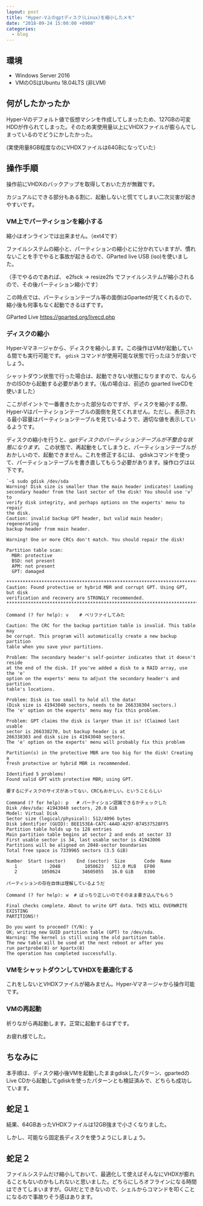 ```yaml
---
layout: post
title: "Hyper-V上のgptディスク(Linux)を縮小したメモ"
date: "2018-09-24 15:00:00 +0900"
categories: 
  - blog
---
```

## 環境

* Windows Server 2016
* VMのOSはUbuntu 18.04LTS (非LVM)

## 何がしたかったか

Hyper-Vのデフォルト値で仮想マシンを作成してしまったため、127GBの可変HDDが作られてしまった。そのため実使用量以上にVHDXファイルが膨らんでしまっているのでどうにかしたかった。  

(実使用量8GB程度なのにVHDXファイルは64GBになっていた）  

## 操作手順

操作前にVHDXのバックアップを取得しておいた方が無難です。  

カジュアルにできる部分もある割に、起動しないと慌ててしまい二次災害が起きやすいです。  

### VM上でパーティションを縮小する

縮小はオンラインでは出来ません。（ext4です）  

ファイルシステムの縮小と、パーティションの縮小とに分かれていますが、慣れないことを手でやると事故が起きるので、GParted live USB (iso)を使いました。  

（手でやるのであれば、 e2fsck -> resize2fs でファイルシステムが縮小されるので、その後パーティション縮小です）  

この時点では、パーティションテーブル等の面倒はGpartedが見てくれるので、縮小後も何事もなく起動できるはずです。  


GParted Live <a href="https://gparted.org/livecd.php">https://gparted.org/livecd.php  

### ディスクの縮小

Hyper-Vマネージャから、ディスクを縮小します。この操作はVMが起動している間でも実行可能です。 `gdisk` コマンドが使用可能な状態で行ったほうが良いでしょう。  

シャットダウン状態で行った場合は、起動できない状態になりますので、なんらかのISOから起動する必要があります。（私の場合は、前述の gparted liveCDを使いました）  


ここがポイントで一番書きたかった部分なのですが、ディスクを縮小する際、Hyper-Vはパーティションテーブルの面倒を見てくれません。ただし、表示される最小容量はパーティションテーブルを見ているようで、適切な値を表示しているようです。  

ディスクの縮小を行うと、*gptディスクのパーティションテーブルが不整合な状態になります。* この状態で、再起動をしてしまうと、パーティションテーブルがおかしいので、起動できません。これを修正するには、 gdiskコマンドを使って、パーティションテーブルを書き直してもらう必要があります。操作ログは以下です。  

```
`~$ sudo gdisk /dev/sda
Warning! Disk size is smaller than the main header indicates! Loading
secondary header from the last sector of the disk! You should use 'v' to
verify disk integrity, and perhaps options on the experts' menu to repair
the disk.
Caution: invalid backup GPT header, but valid main header; regenerating
backup header from main header.

Warning! One or more CRCs don't match. You should repair the disk!

Partition table scan:
  MBR: protective
  BSD: not present
  APM: not present
  GPT: damaged

****************************************************************************
Caution: Found protective or hybrid MBR and corrupt GPT. Using GPT, but disk
verification and recovery are STRONGLY recommended.
****************************************************************************

Command (? for help): v    # ベリファイしてみた

Caution: The CRC for the backup partition table is invalid. This table may
be corrupt. This program will automatically create a new backup partition
table when you save your partitions.

Problem: The secondary header's self-pointer indicates that it doesn't reside
at the end of the disk. If you've added a disk to a RAID array, use the 'e'
option on the experts' menu to adjust the secondary header's and partition
table's locations.

Problem: Disk is too small to hold all the data!
(Disk size is 41943040 sectors, needs to be 266338304 sectors.)
The 'e' option on the experts' menu may fix this problem.

Problem: GPT claims the disk is larger than it is! (Claimed last usable
sector is 266338270, but backup header is at
266338303 and disk size is 41943040 sectors.
The 'e' option on the experts' menu will probably fix this problem

Partition(s) in the protective MBR are too big for the disk! Creating a
fresh protective or hybrid MBR is recommended.

Identified 5 problems!
Found valid GPT with protective MBR; using GPT.

要するにディスクのサイズがあってない、CRCもおかしい。ということらしい

Command (? for help): p   # パーティション認識できるかチェックした
Disk /dev/sda: 41943040 sectors, 20.0 GiB
Model: Virtual Disk
Sector size (logical/physical): 512/4096 bytes
Disk identifier (GUID): BEE153EA-CA7C-4A4D-A297-B74537528FF5
Partition table holds up to 128 entries
Main partition table begins at sector 2 and ends at sector 33
First usable sector is 34, last usable sector is 41943006
Partitions will be aligned on 2048-sector boundaries
Total free space is 7339965 sectors (3.5 GiB)

Number  Start (sector)    End (sector)  Size       Code  Name
   1            2048         1050623   512.0 MiB   EF00
   2         1050624        34605055   16.0 GiB    8300

パーティションの存在自体は理解しているようだ

Command (? for help): w  # ばっちり正しいのでそのまま書き込んでもらう

Final checks complete. About to write GPT data. THIS WILL OVERWRITE EXISTING
PARTITIONS!!

Do you want to proceed? (Y/N): y
OK; writing new GUID partition table (GPT) to /dev/sda.
Warning: The kernel is still using the old partition table.
The new table will be used at the next reboot or after you
run partprobe(8) or kpartx(8)
The operation has completed successfully.
````

### VMをシャットダウンしてVHDXを最適化する

これをしないとVHDXファイルが縮みません。Hyper-Vマネージャから操作可能です。  

### VMの再起動

祈りながら再起動します。正常に起動するはずです。  

お疲れ様でした。  

## ちなみに

本手順は、ディスク縮小後VMを起動したままgdiskしたパターン、gpartedのLive CDから起動してgdiskを使ったパターンとも検証済みで、どちらも成功しています。  

## 蛇足１

結果、64GBあったVHDXファイルは12GB強まで小さくなりました。  

しかし、可能なら固定長ディスクを使うようにしましょう。  

## 蛇足２

ファイルシステムだけ縮小しておいて、最適化して使えばそんなにVHDXが膨れることもないのかもしれないと思いました。どちらにしろオフラインになる時間はできてしまいますが。GUIだとできないので、シェルからコマンドを叩くことになるので事故りそう感はあります。  

